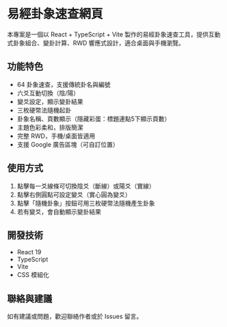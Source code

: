 # 易經卦象速查網頁

本專案是一個以 React + TypeScript + Vite 製作的易經卦象速查工具，提供互動式卦象組合、變卦計算、RWD 響應式設計，適合桌面與手機瀏覽。

## 功能特色

- 64 卦象速查，支援傳統卦名與編號
- 六爻互動切換（陰/陽）
- 變爻設定，顯示變卦結果
- 三枚硬幣法隨機起卦
- 卦象名稱、頁數顯示（隱藏彩蛋：標題連點5下顯示頁數）
- 主題色彩柔和，排版簡潔
- 完整 RWD，手機/桌面皆適用
- 支援 Google 廣告區塊（可自訂位置）

## 使用方式

1. 點擊每一爻線條可切換陰爻（斷線）或陽爻（實線）
2. 點擊右側圓點可設定變爻（實心圓為變爻）
3. 點擊「隨機卦象」按鈕可用三枚硬幣法隨機產生卦象
4. 若有變爻，會自動顯示變卦結果

## 開發技術

- React 19
- TypeScript
- Vite
- CSS 模組化

## 聯絡與建議

如有建議或問題，歡迎聯絡作者或於 Issues 留言。
